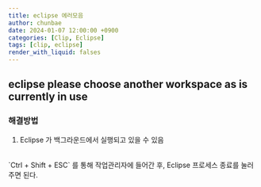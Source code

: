 ```yaml
---
title: eclipse 에러모음
author: chunbae
date: 2024-01-07 12:00:00 +0900
categories: [Clip, Eclipse]
tags: [clip, eclipse]
render_with_liquid: falses
---
```


## eclipse please choose another workspace as is currently in use

### 해결방법

1. Eclipse 가 백그라운드에서 실행되고 있을 수 있음
<br>
`Ctrl + Shift + ESC` 를 통해 작업관리자에 들어간 후, Eclipse 프로세스 종료를 눌러주면 된다.
<br>
<br>